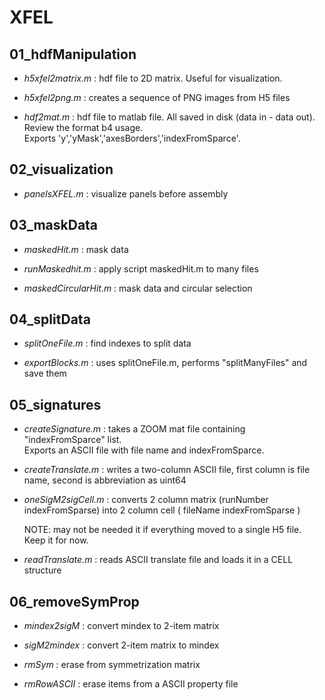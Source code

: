 # XFEL


**01_hdfManipulation**
-----------------------

* *h5xfel2matrix.m* : hdf file to 2D matrix. Useful for visualization.

* *h5xfel2png.m*  : creates a sequence of PNG images from H5 files

* *hdf2mat.m* : hdf file to matlab file.  All saved in disk (data in - data out).  Review the format b4 usage.             
            Exports 'y','yMask','axesBorders','indexFromSparce'.





**02_visualization**
-----------------------
* *panelsXFEL.m* : visualize panels before assembly





**03_maskData**
-----------------------
* *maskedHit.m* : mask data

* *runMaskedhit.m* : apply script maskedHit.m to many files

* *maskedCircularHit.m* : mask data and circular selection






**04_splitData**
-----------------------
* *splitOneFile.m* : find indexes to split data

* *exportBlocks.m* : uses splitOneFile.m, performs "splitManyFiles" and save them



**05_signatures**
-----------------------

* *createSignature.m* : takes a ZOOM mat file containing "indexFromSparce" list.  
                    Exports an ASCII file with file name and indexFromSparce.

* *createTranslate.m* : writes a two-column ASCII file, first column is file name, second is abbreviation as uint64

* *oneSigM2sigCell.m* : converts 2 column matrix (runNumber indexFromSparse) into 2 column cell ( fileName indexFromSparse ) 

   NOTE: may not be needed it if everything moved to a single H5 file. 
                          Keep it for now.

* *readTranslate.m*  : reads ASCII translate file and loads it in a CELL structure

**06_removeSymProp**
-----------------------
* *mindex2sigM* : convert mindex to 2-item matrix

* *sigM2mindex* : convert 2-item matrix to mindex

* *rmSym* : erase from symmetrization matrix

* *rmRowASCII* : erase items from a ASCII property file



